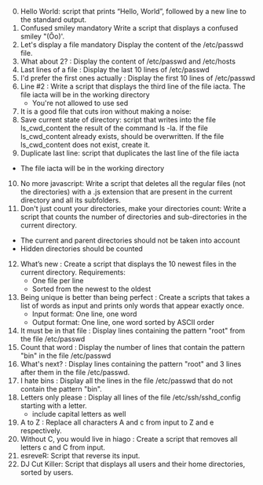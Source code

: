 0. Hello World: script that prints “Hello, World”, followed by a new line to the standard output.
1. Confused smiley mandatory Write a script that displays a confused smiley "(Ôo)'.
2. Let's display a file mandatory Display the content of the /etc/passwd file.
3. What about 2? :  Display the content of /etc/passwd and /etc/hosts
4. Last lines of a file : Display the last 10 lines of /etc/passwd
5. I'd prefer the first ones actually  : Display the first 10 lines of /etc/passwd
6. Line #2 :  Write a script that displays the third line of the file iacta. The file iacta will be in the working directory
   * You're not allowed to use sed
7. It is a good file that cuts iron without making a noise:
8. Save current state of directory: script that writes into the file ls_cwd_content the result of the command ls -la. If the file ls_cwd_content already exists, should be overwritten. If the file ls_cwd_content does not exist, create it.
9. Duplicate last line: script that duplicates the last line of the file iacta
 * The file iacta will be in the working directory
10. No more javascript:  Write a script that deletes all the regular files (not the directories) with a .js extension that are present in the current directory and all its subfolders.
11. Don't just count your directories, make your directories count:  Write a script that counts the number of directories and sub-directories in the current directory.
 * The current and parent directories should not be taken into account
 * Hidden directories should be counted
12. What’s new :  Create a script that displays the 10 newest files in the current directory. Requirements:
    * One file per line
    * Sorted from the newest to the oldest
13. Being unique is better than being perfect : Create a scripts that takes a list of words as input and prints only words that appear exactly once.
    * Input format: One line, one word
    * Output format: One line, one word sorted by ASCII order
14. It must be in that file : Display lines containing the pattern "root" from the file /etc/passwd
15. Count that word : Display the number of lines that contain the pattern "bin" in the file /etc/passwd
16. What's next? : Display lines containing the pattern "root" and 3 lines after them in the file /etc/passwd.
17. I hate bins : Display all the lines in the file /etc/passwd that do not contain the pattern "bin".
18. Letters only please :  Display all lines of the file /etc/ssh/sshd_config starting with a letter.
    * include capital letters as well
19. A to Z :  Replace all characters A and c from input to Z and e respectively.
20. Without C, you would live in hiago : Create a script that removes all letters c and C from input.
21. esreveR: Script that reverse its input.
22. DJ Cut Killer: Script that displays all users and their home directories, sorted by users.

